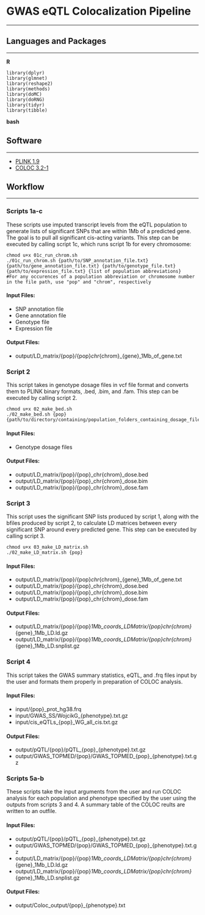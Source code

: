 # GWAS eQTL Colocalization Pipeline
---
## Languages and Packages
---
**R**
```
library(dplyr)
library(glmnet)
library(reshape2)
library(methods)
library(doMC)
library(doRNG)
library(tidyr)
library(tibble)
```
**bash**
## Software ##
---
- [PLINK 1.9](https://www.cog-genomics.org/plink/)
- [COLOC 3.2-1](https://github.com/chr1swallace/coloc)

## Workflow ##
---
### Scripts 1a-c ###
These scripts use imputed transcript levels from the eQTL population to generate lists of significant SNPs that are within 1Mb of a predicted gene. The goal is to pull all significant cis-acting variants. This step can be executed by calling script 1c, which runs script 1b for every chromosome:
```
chmod u+x 01c_run_chrom.sh
./01c_run_chrom.sh {path/to/SNP_annotation_file.txt} {path/to/gene_annotation_file.txt} {path/to/genotype_file.txt} {path/to/expression_file.txt} {list of population abbreviations}
#For any occurences of a population abbreviation or chromosome number in the file path, use "pop" and "chrom", respectively
```
#### Input Files: ####
- SNP annotation file
- Gene annotation file
- Genotype file
- Expression file
#### Output Files: ####
- output/LD_matrix/{pop}/{pop}_chr_{chrom}_{gene}_1Mb_of_gene.txt

### Script 2 ###
This script takes in genotype dosage files in vcf file format and converts them to PLINK binary formats, .bed, .bim, and .fam. This step can be executed by calling script 2.
```
chmod u+x 02_make_bed.sh 
./02_make_bed.sh {pop} {path/to/directory/containing/population_folders_containing_dosage_files/}
```
#### Input Files: ####
- Genotype dosage files
#### Output Files: ####
- output/LD_matrix/{pop}/{pop}_chr{chrom}_dose.bed
- output/LD_matrix/{pop}/{pop}_chr{chrom}_dose.bim
- output/LD_matrix/{pop}/{pop}_chr{chrom}_dose.fam

### Script 3 ###
This script uses the significant SNP lists produced by script 1, along with the bfiles produced by script 2, to calculate LD matrices between every significant SNP around every predicted gene. This step can be executed by calling script 3.
```
chmod u+x 03_make_LD_matrix.sh
./02_make_LD_matrix.sh {pop}
```
#### Input Files: ####
- output/LD_matrix/{pop}/{pop}_chr_{chrom}_{gene}_1Mb_of_gene.txt
- output/LD_matrix/{pop}/{pop}_chr{chrom}_dose.bed
- output/LD_matrix/{pop}/{pop}_chr{chrom}_dose.bim
- output/LD_matrix/{pop}/{pop}_chr{chrom}_dose.fam
#### Output Files: ####
- output/LD_matrix/{pop}/{pop}_1Mb_coords_LDMatrix/{pop}_chr_{chrom}_{gene}_1Mb_LD.ld.gz
- output/LD_matrix/{pop}/{pop}_1Mb_coords_LDMatrix/{pop}_chr_{chrom}_{gene}_1Mb_LD.snplist.gz

### Script 4 ###
This script takes the GWAS summary statistics, eQTL, and .frq files input by the user and formats them properly in preparation of COLOC analysis.
#### Input Files: ####
- input/{pop}_prot_hg38.frq
- input/GWAS_SS/WojcikG_{phenotype}.txt.gz
- input/cis_eQTLs_{pop}_WG_all_cis.txt.gz
#### Output Files: ####
- output/pQTL/{pop}/pQTL_{pop}_{phenotype}.txt.gz
- output/GWAS_TOPMED/{pop}/GWAS_TOPMED_{pop}_{phenotype}.txt.gz

### Scripts 5a-b ###
These scripts take the input arguments from the user and run COLOC analysis for each population and phenotype specified by the user using the outputs from scripts 3 and 4. A summary table of the COLOC reults are written to an outfile.
#### Input Files: ####
- output/pQTL/{pop}/pQTL_{pop}_{phenotype}.txt.gz
- output/GWAS_TOPMED/{pop}/GWAS_TOPMED_{pop}_{phenotype}.txt.gz
- output/LD_matrix/{pop}/{pop}_1Mb_coords_LDMatrix/{pop}_chr_{chrom}_{gene}_1Mb_LD.ld.gz
- output/LD_matrix/{pop}/{pop}_1Mb_coords_LDMatrix/{pop}_chr_{chrom}_{gene}_1Mb_LD.snplist.gz
#### Output Files: ####
- output/Coloc_output/{pop}_{phenotype}.txt
